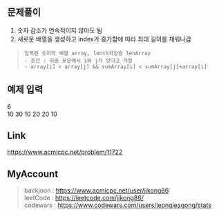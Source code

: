 ## 문제풀이
 1. 숫자 감소가 연속적이지 않아도 됨
 2. 새로운 배열을 생성하고 index가 증가함에 따라 최대 길이를 채워나감

> ```
> 입력된 숫자의 배열 array, lenth저장용 lenArray
> - 조건 : 이중 포문에서 i와 j가 잇다고 가정
> - array[i] < array[j] && sumArray[i] < sumArray[j]+array[i]
> ```

## 예제 입력
6  
10 30 10 20 20 10

## Link
https://www.acmicpc.net/problem/11722

## MyAccount

> backjoon : <https://www.acmicpc.net/user/jjkong86>  
> leetCode : <https://leetcode.com/jjkong86/>  
> codewars : https://www.codewars.com/users/jeongjeagong/stats
